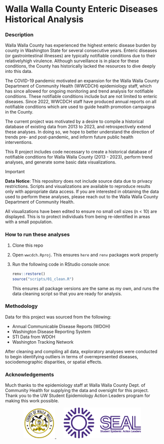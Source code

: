 # Walla Walla County Enteric Diseases Historical Analysis

### Description

Walla Walla County has experienced the highest enteric disease burden by county
in Washington State for several consecutive years. Enteric diseases (or 
gastrointestinal illnesses) are typically notifiable conditions due to their 
relativelyhigh virulence. Although surveillance is in place for these conditions, 
the County has historically lacked the resources to dive deeply into this data.

The COVID-19 pandemic motivated an expansion for the Walla Walla County Department 
of Community Health (WWCDCH) epidemiology staff, which has since allowed for 
ongoing monitoring and trend analysis for notifiable conditions. These notifiable 
conditions include but are not limited to enteric diseases. Since 2022, WWCDCH 
staff have produced annual reports on all notifiable conditions which are used
to guide health promotion campaigns in the County.

The current project was motivated by a desire to compile a historical database 
of existing data from 2013 to 2023, and retrospectively extend these analyses. In 
doing so, we hope to better understand the direction of trends pre- and 
post-pandemic, and inform future public health interventions.

This R project includes code necessary to create a historical database of 
notifiable conditions for Walla Walla County (2013 - 2023), perform trend analyses, 
and generate some basic data visualizations.

> [!IMPORTANT]  
>
> **Data Notice**: This repository does not include source data due to privacy 
restrictions. Scripts and visualizations are available to reproduce results only 
with appropriate data access. If you are interested in obtaining the data used 
to perform these analyses, please reach out to the Walla Walla County Department 
of Community Health.
>
> All visualizations have been edited to ensure no small cell sizes (n < 10) 
are displayed. This is to protect individuals from being re-identified in areas 
with a small population.

### How to run these analyses

1. Clone this repo

2. Open `wwcdch.Rproj`. This ensures `here` and `renv` packages work properly  
   
3. Run the following code in RStudio console once:  
   
   ```r
   renv::restore()
   source("scripts/01_clean.R")
   ```  
   This ensures all package versions are the same as my own, and runs the 
   data cleaning script so that you are ready for analysis.
   
### Methodology

Data for this project was sourced from the following:  

- Annual Communicable Disease Reports (WDOH)  
- Washington Disease Reporting System
- STI Data from WDOH
- Washington Tracking Network

After cleaning and compiling all data, exploratory analyses were conducted to
begin identifying outliers in terms of overrepresented diseases, sociodemographic
disparities, or spatial effects.  

### Acknowledgements

Much thanks to the epidemiology staff at Walla Walla County Dept. of Community 
Health for supplying the data and oversight for this project. Thank you to the
UW Student Epidemiology Action Leaders program for making this work possible.  

<div align = "center">
  <a href = "https://dch.wwcowa.gov/">
    <img src = "images/walla_walla_co_logo.jpg"
    style = "height:100px; display:inline-block"
    alt = "Walla Walla County Logo">
  </a>&nbsp;&nbsp;&nbsp;&nbsp;&nbsp;
  <a href = "https://epi.washington.edu/">
    <img src = "images/seal_logo.png"
    style = "height:100px; display:inline-block"
    alt = "SEAL Logo">
  </a>  
</div>






